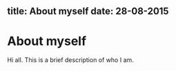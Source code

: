 title: About myself
date: 28-08-2015
---

# About myself

Hi all. This is a brief description of who I am.
